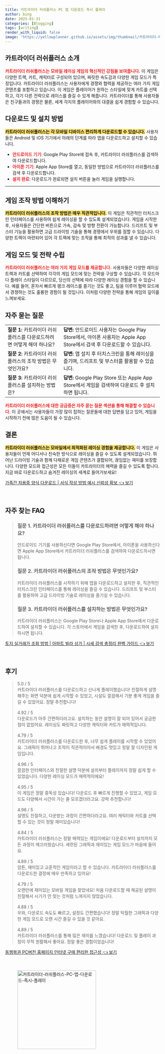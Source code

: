 ```yaml
---
title: 카트라이더 러쉬플러스 PC 앱 다운로드 즉시 플레이
author: bing
date: 2025-01-31
categories: [Blogging]
tags: [writing]
render_with_liquid: false
image: 'https://yellowplanner.github.io/assets/img/thumbnail/카트라이더-러쉬플러스-PC-앱-다운로드-즉시-플레이.webp'
---
```



<h2 id='카트라이더_러쉬플러스_소개'>카트라이더 러쉬플러스 소개</h2>

<p><b><span style="color: #ee2323;">카트라이더 러쉬플러스는 모바일 레이싱 게임의 혁신적인 강점을 보여줍니다.</span></b> 이 게임은 다양한 트랙, 카트, 캐릭터로 구성되어 있으며, 짜릿한 속도감과 다양한 게임 모드가 특징입니다. 카트라이더 러쉬플러스는 사용자에게 경쟁와 협력을 제공하는 여러 가지 게임 콘텐츠를 포함하고 있습니다. 이 게임은 플레이어가 원하는 스타일에 맞게 카트를 선택하고, 각기 다른 전략으로 레이스를 즐길 수 있게 해줍니다. 카트라이더를 통해 사용자들은 친구들과의 경쟁은 물론, 세계 각지의 플레이어와의 대결을 쉽게 경험할 수 있습니다.</p>

<h2 id='다운로드_및_설치'>다운로드 및 설치 방법</h2>

<p><b><span style="background-color: #ffe066;">카트라이더 러쉬플러스는 각 모바일 디바이스 편리하게 다운로드할 수 있습니다.</span></b> 사용자들은 Android 및 iOS 기기에서 아래의 단계를 따라 앱을 다운로드하고 설치할 수 있습니다.</p>

<ul>
    <li><b><span style="color: #ee2323;">안드로이드 기기</span></b>: Google Play Store에 접속 후, 카트라이더 러쉬플러스를 검색하여 다운로드합니다.</li>
    <li><b><span style="color: #ee2323;">아이폰 기기</span></b>: Apple App Store를 열고, 동일한 방법으로 카트라이더 러쉬플러스를 검색 후 다운로드합니다.</li>
    <li><b><span style="color: #ee2323;">설치 완료</span></b>: 다운로드가 완료되면 설치 버튼을 눌러 게임을 실행합니다.</li>
</ul>

<hr />

<h2 id='게임_조작_방법'>게임 조작 방법 이해하기</h2>

<p><b><span style="background-color: #ffe066;">카트라이더 러쉬플러스의 조작 방법은 매우 직관적입니다.</span></b> 이 게임은 직관적인 터치스크린 인터페이스를 사용하여 쉽게 레이싱을 할 수 있도록 설계되었습니다. 게임을 시작한 후, 사용자들은 간단한 버튼으로 가속, 감속 및 방향 전환이 가능합니다. 드리프트 및 부스터 기능을 활용하면 고급 드라이빙 기술을 통해 경쟁에서 우위를 점할 수 있습니다. 다양한 트랙이 마련되어 있어 각 트랙에 맞는 조작을 통해 최적의 성과를 낼 수 있습니다.</p>

<h2 id='게임_모드_및_전략'>게임 모드 및 전략 수립</h2>

<p><b><span style="color: #ee2323;">카트라이더 러쉬플러스는 여러 가지 게임 모드를 제공합니다.</span></b> 사용자들은 다양한 레이싱 트랙과 카트를 선택하여 각각의 게임 모드에 맞는 전략을 구상할 수 있습니다. 각 모드마다 플레이 스타일이 다르므로, 당신의 선택에 따라 다양한 레이싱 경험을 할 수 있습니다. 예를 들어, 혼자서 빠르게 랭크 레이스를 즐기는 것도 좋고, 팀을 이루어 협력 모드에서 경쟁하는 것도 훌륭한 경험이 될 것입니다. 이처럼 다양한 전략을 통해 게임의 깊이를 느껴보세요.</p>

<h2 id='자주_묻는_질문'>자주 묻는 질문</h2>

<table>
    <tr>
        <td><b>질문 1:</b> 카트라이더 러쉬플러스를 다운로드하려면 어떻게 해야 하나요?</td>
        <td><b>답변:</b> 안드로이드 사용자는 Google Play Store에서, 아이폰 사용자는 Apple App Store에서 검색 후 다운로드할 수 있습니다.</td>
    </tr>
    <tr>
        <td><b>질문 2:</b> 카트라이더 러쉬플러스의 조작 방법은 무엇인가요?</td>
        <td><b>답변:</b> 앱 설치 후 터치스크린을 통해 레이싱을 즐기며, 드리프트 및 부스터를 활용할 수 있습니다.</td>
    </tr>
    <tr>
        <td><b>질문 3:</b> 카트라이더 러쉬플러스를 설치하는 방법은?</td>
        <td><b>답변:</b> Google Play Store 또는 Apple App Store에서 게임을 검색하여 다운로드 후 설치하면 됩니다.</td>
    </tr>
</table>

<p><b><span style="color: #ee2323;">카트라이더 러쉬플러스에 대한 궁금증은 자주 묻는 질문 섹션을 통해 해결할 수 있습니다.</span></b> 이 곳에서는 사용자들이 가장 많이 접하는 질문들에 대한 답변을 담고 있어, 게임을 시작하기 전에 많은 도움이 될 수 있습니다.</p>

<h2 id='결론'>결론</h2>

<p><b><span style="background-color: #ffe066;">카트라이더 러쉬플러스는 모바일에서 최적화된 레이싱 경험을 제공합니다.</span></b> 이 게임은 사용자들이 언제 어디서나 친숙한 방식으로 레이싱을 즐길 수 있도록 설계되었습니다. 뛰어난 드라이빙 기술과 함께 다채로운 게임 콘텐츠가 결합되어, 끊임없는 재미를 보장합니다. 다양한 모드와 접근성은 모든 이들이 카트라이더의 매력을 즐길 수 있도록 합니다. 지금 바로 다운로드하고 숨겨진 레이싱의 세계로 들어가보세요!</p>


<p><a class="click-button" title="가족간 차용증 양식 다운로드 | 서식 작성 방법 예시 신뢰성 확보" href="https://yellowplanner.github.io/posts/%EA%B0%80%EC%A1%B1%EA%B0%84-%EC%B0%A8%EC%9A%A9%EC%A6%9D-%EC%96%91%EC%8B%9D-%EB%8B%A4%EC%9A%B4%EB%A1%9C%EB%93%9C-%EC%84%9C%EC%8B%9D-%EC%9E%91%EC%84%B1-%EB%B0%A9%EB%B2%95-%EC%98%88%EC%8B%9C-%EC%8B%A0%EB%A2%B0%EC%84%B1-%ED%99%95%EB%B3%B4/" rel="dofollow">가족간 차용증 양식 다운로드 | 서식 작성 방법 예시 신뢰성 확보 👈 보기</a></p><br>
<h2 id='자주_찾는_FAQ'>자주 찾는 FAQ</h2>
<div itemscope="" itemtype="https://schema.org/FAQPage"> 
<blockquote> 
<div itemscope="" itemprop="mainEntity" itemtype="https://schema.org/Question"> 
<h3 itemprop="name">질문 1. 카트라이더 러쉬플러스를 다운로드하려면 어떻게 해야 하나요?</h3> 
<div itemscope="" itemprop="acceptedAnswer" itemtype="https://schema.org/Answer"> 
<span itemprop="text"> 
<p>안드로이드 기기를 사용하신다면 Google Play Store에서, 아이폰을 사용하신다면 Apple App Store에서 카트라이더 러쉬플러스를 검색하여 다운로드하시면 됩니다.</p> 
</span> 
</div> 
</div> 

<div itemscope="" itemprop="mainEntity" itemtype="https://schema.org/Question"> 
<h3 itemprop="name">질문 2. 카트라이더 러쉬플러스의 조작 방법은 무엇인가요?</h3> 
<div itemscope="" itemprop="acceptedAnswer" itemtype="https://schema.org/Answer"> 
<span itemprop="text"> 
<p>카트라이더 러쉬플러스를 시작하기 위해 앱을 다운로드하고 설치한 후, 직관적인 터치스크린 인터페이스를 통해 레이싱을 즐길 수 있습니다. 드리프트 및 부스터를 활용하여 고급 드라이빙 기술로 레이싱을 즐기실 수 있습니다.</p> 
</span> 
</div> 
</div> 

<div itemscope="" itemprop="mainEntity" itemtype="https://schema.org/Question"> 
<h3 itemprop="name">질문 3. 카트라이더 러쉬플러스를 설치하는 방법은 무엇인가요?</h3> 
<div itemscope="" itemprop="acceptedAnswer" itemtype="https://schema.org/Answer"> 
<span itemprop="text"> 
<p>카트라이더 러쉬플러스는 Google Play Store나 Apple App Store에서 다운로드하여 설치할 수 있습니다. 각 스토어에서 게임을 검색한 후, 다운로드하여 설치하시면 됩니다.</p> 
</span> 
</div> 
</div> 
</blockquote> 
</div>
<p><a class="click-button" title="토지 실거래가 조회 방법 | 아파트 빌라 상가 | 시세 검색 총정리 완벽 가이드" href="https://yellowplanner.github.io/posts/%ED%86%A0%EC%A7%80-%EC%8B%A4%EA%B1%B0%EB%9E%98%EA%B0%80-%EC%A1%B0%ED%9A%8C-%EB%B0%A9%EB%B2%95-%EC%95%84%ED%8C%8C%ED%8A%B8-%EB%B9%8C%EB%9D%BC-%EC%83%81%EA%B0%80-%EC%8B%9C%EC%84%B8-%EA%B2%80%EC%83%89-%EC%B4%9D%EC%A0%95%EB%A6%AC-%EC%99%84%EB%B2%BD-%EA%B0%80%EC%9D%B4%EB%93%9C/" rel="dofollow">토지 실거래가 조회 방법 | 아파트 빌라 상가 | 시세 검색 총정리 완벽 가이드 👈 보기</a></p><br>
<h2 id='후기'>후기</h2>
<div itemscope itemtype="https://schema.org/Product">
  <blockquote>
  <div itemprop="review" itemscope itemtype="https://schema.org/Review">
      <div itemprop="reviewRating" itemscope itemtype="https://schema.org/Rating"> <span itemprop="ratingValue">5.0</span> / <span itemprop="bestRating">5</span> </div>
      <span itemprop="reviewBody">카트라이더 러쉬플러스를 다운로드하고 신나게 플레이했습니다! 친절하게 설명해주는 화면 덕분에 쉽게 시작할 수 있었고, 시설도 깔끔해서 기분 좋게 게임을 즐길 수 있었어요. 정말 추천합니다!</span>
  </div>
  <br>
  <div itemprop="review" itemscope itemtype="https://schema.org/Review">
      <div itemprop="reviewRating" itemscope itemtype="https://schema.org/Rating"> <span itemprop="ratingValue">4.92</span> / <span itemprop="bestRating">5</span> </div>
      <span itemprop="reviewBody">다운로드가 아주 간편하더라고요. 설치하는 동안 설명이 잘 되어 있어서 궁금한 점이 없었어요. 레이싱도 짜릿하고 다양한 캐릭터와 카트가 매력적입니다.</span>
  </div>
  <br>
  <div itemprop="review" itemscope itemtype="https://schema.org/Review">
      <div itemprop="reviewRating" itemscope itemtype="https://schema.org/Rating"> <span itemprop="ratingValue">4.79</span> / <span itemprop="bestRating">5</span> </div>
      <span itemprop="reviewBody">카트라이더 러쉬플러스를 다운로드한 후, 너무 쉽게 플레이를 시작할 수 있었어요. 그래픽이 뛰어나고 조작이 직관적이어서 배경도 멋있고 정말 잘 디자인된 게임입니다.</span>
  </div>
  <br>
  <div itemprop="review" itemscope itemtype="https://schema.org/Review">
      <div itemprop="reviewRating" itemscope itemtype="https://schema.org/Rating"> <span itemprop="ratingValue">4.96</span> / <span itemprop="bestRating">5</span> </div>
      <span itemprop="reviewBody">깔끔한 인터페이스와 친절한 설명 덕분에 설치부터 플레이까지 정말 쉽게 할 수 있었습니다. 다양한 레이싱 모드가 매력적이에요!</span>
  </div>
  <br>
  <div itemprop="review" itemscope itemtype="https://schema.org/Review">
      <div itemprop="reviewRating" itemscope itemtype="https://schema.org/Rating"> <span itemprop="ratingValue">4.95</span> / <span itemprop="bestRating">5</span> </div>
      <span itemprop="reviewBody">이 게임은 정말 중독성 있습니다! 다운로드 후 빠르게 진행할 수 있었고, 게임 모드도 다양해서 시간이 가는 줄 모르겠더라고요. 강력 추천합니다!</span>
  </div>
  <br>
  <div itemprop="review" itemscope itemtype="https://schema.org/Review">
      <div itemprop="reviewRating" itemscope itemtype="https://schema.org/Rating"> <span itemprop="ratingValue">4.96</span> / <span itemprop="bestRating">5</span> </div>
      <span itemprop="reviewBody">설명도 친절하고, 다운받는 과정이 간편하더라고요. 여러 캐릭터와 카트를 선택할 수 있는 것이 정말 재미있습니다!</span>
  </div>
  <br>
  <div itemprop="review" itemscope itemtype="https://schema.org/Review">
      <div itemprop="reviewRating" itemscope itemtype="https://schema.org/Rating"> <span itemprop="ratingValue">4.84</span> / <span itemprop="bestRating">5</span> </div>
      <span itemprop="reviewBody">카트라이더 러쉬플러스는 정말 매력있는 게임이에요! 다운로드부터 설치까지 모든 과정이 매끄러웠습니다. 세련된 그래픽과 재미있는 게임 모드가 마음에 들어요.</span>
  </div>
  <br>
  <div itemprop="review" itemscope itemtype="https://schema.org/Review">
      <div itemprop="reviewRating" itemscope itemtype="https://schema.org/Rating"> <span itemprop="ratingValue">4.89</span> / <span itemprop="bestRating">5</span> </div>
      <span itemprop="reviewBody">암튼, 재미있고 교훈적인 게임이라고 할 수 있습니다. 카트라이더 러쉬플러스를 다운로드한 결정에 매우 만족하고 있어요!</span>
  </div>
  <br>
  <div itemprop="review" itemscope itemtype="https://schema.org/Review">
      <div itemprop="reviewRating" itemscope itemtype="https://schema.org/Rating"> <span itemprop="ratingValue">4.79</span> / <span itemprop="bestRating">5</span> </div>
      <span itemprop="reviewBody">오랜만에 재미있는 모바일 게임을 찾았네요! 처음 다운로드할 때 제공된 설명이 친절해서 시기가 안 맞는 것처럼 느껴지지 않았습니다.</span>
  </div>
  <br>
  <div itemprop="review" itemscope itemtype="https://schema.org/Review">
      <div itemprop="reviewRating" itemscope itemtype="https://schema.org/Rating"> <span itemprop="ratingValue">4.88</span> / <span itemprop="bestRating">5</span> </div>
      <span itemprop="reviewBody">우와, 다운로드 속도도 빠르고, 설정도 간편했습니다! 정말 탁월한 그래픽과 다양한 게임 모드로 오랜 시간 즐길 수 있을 것 같아요.</span>
  </div>
  <br>
  <div itemprop="review" itemscope itemtype="https://schema.org/Review">
      <div itemprop="reviewRating" itemscope itemtype="https://schema.org/Rating"> <span itemprop="ratingValue">4.89</span> / <span itemprop="bestRating">5</span> </div>
      <span itemprop="reviewBody">카트라이더 러쉬플러스를 통해 많은 재미를 느꼈습니다! 다운로드 및 플레이 과정이 무척 원활해서 좋아요. 정말 좋은 경험이었습니다!</span>
  </div>
  </blockquote>
</div>
<p><a class="click-button" title="동행복권 PC버전 홈페이지 인터넷 구매 편리한 접근성" href="https://yellowplanner.github.io/posts/%EB%8F%99%ED%96%89%EB%B3%B5%EA%B6%8C-PC%EB%B2%84%EC%A0%84-%ED%99%88%ED%8E%98%EC%9D%B4%EC%A7%80-%EC%9D%B8%ED%84%B0%EB%84%B7-%EA%B5%AC%EB%A7%A4-%ED%8E%B8%EB%A6%AC%ED%95%9C-%EC%A0%91%EA%B7%BC%EC%84%B1/" rel="dofollow">동행복권 PC버전 홈페이지 인터넷 구매 편리한 접근성 👈 보기</a></p><br>
<figure class="image"><img src="https://yellowplanner.github.io/assets/img/thumbnail/카트라이더-러쉬플러스-PC-앱-다운로드-즉시-플레이.webp" alt="카트라이더-러쉬플러스-PC-앱-다운로드-즉시-플레이" width="256" height="256"></figure>